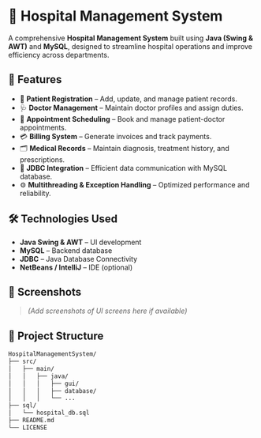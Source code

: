 # 🏥 Hospital Management System

A comprehensive **Hospital Management System** built using **Java (Swing & AWT)** and **MySQL**, designed to streamline hospital operations and improve efficiency across departments.

## 🚀 Features

- 👤 **Patient Registration** – Add, update, and manage patient records.
- 🩺 **Doctor Management** – Maintain doctor profiles and assign duties.
- 📅 **Appointment Scheduling** – Book and manage patient-doctor appointments.
- 💳 **Billing System** – Generate invoices and track payments.
- 🗂️ **Medical Records** – Maintain diagnosis, treatment history, and prescriptions.
- 🔗 **JDBC Integration** – Efficient data communication with MySQL database.
- ⚙️ **Multithreading & Exception Handling** – Optimized performance and reliability.

## 🛠️ Technologies Used

- **Java Swing & AWT** – UI development
- **MySQL** – Backend database
- **JDBC** – Java Database Connectivity
- **NetBeans / IntelliJ** – IDE (optional)

## 📸 Screenshots

> *(Add screenshots of UI screens here if available)*

## 📁 Project Structure

```bash
HospitalManagementSystem/
├── src/
│   ├── main/
│   │   ├── java/
│   │   │   ├── gui/
│   │   │   ├── database/
│   │   │   └── ...
├── sql/
│   └── hospital_db.sql
├── README.md
└── LICENSE
